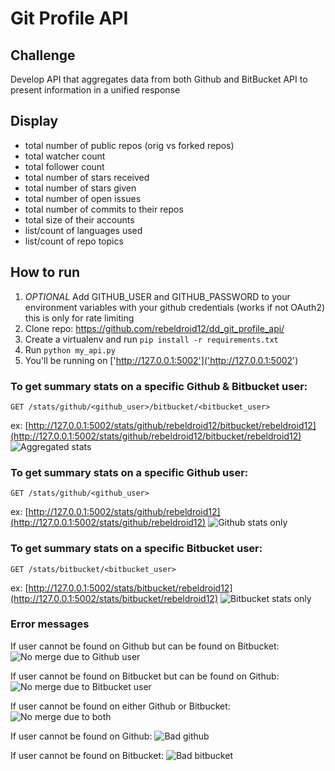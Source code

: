 # Git Profile API

## Challenge

Develop API that aggregates data from both Github and BitBucket API to present information in a unified response

## Display

- total number of public repos (orig vs forked repos)
- total watcher count
- total follower count
- total number of stars received
- total number of stars given
- total number of open issues
- total number of commits to their repos
- total size of their accounts
- list/count of languages used
- list/count of repo topics

## How to run
1. *OPTIONAL* Add GITHUB_USER and GITHUB_PASSWORD to your environment variables with your github credentials (works if not OAuth2) this is only for rate limiting
2. Clone repo: https://github.com/rebeldroid12/dd_git_profile_api/
3. Create a virtualenv and run `pip install -r requirements.txt`
4. Run `python my_api.py`
5. You'll be running on ['http://127.0.0.1:5002']('http://127.0.0.1:5002')


### To get summary stats on a specific Github & Bitbucket user:
`GET /stats/github/<github_user>/bitbucket/<bitbucket_user>`

ex: [http://127.0.0.1:5002/stats/github/rebeldroid12/bitbucket/rebeldroid12](http://127.0.0.1:5002/stats/github/rebeldroid12/bitbucket/rebeldroid12)
![Aggregated stats](https://github.com/rebeldroid12/dd_git_profile_api/blob/master/misc/merged.png)


### To get summary stats on a specific Github user:
`GET /stats/github/<github_user>`

ex: [http://127.0.0.1:5002/stats/github/rebeldroid12](http://127.0.0.1:5002/stats/github/rebeldroid12)
![Github stats only](https://github.com/rebeldroid12/dd_git_profile_api/blob/master/misc/github.png)


### To get summary stats on a specific Bitbucket user:
`GET /stats/bitbucket/<bitbucket_user>`

ex: [http://127.0.0.1:5002/stats/bitbucket/rebeldroid12](http://127.0.0.1:5002/stats/bitbucket/rebeldroid12)
![Bitbucket stats only](https://github.com/rebeldroid12/dd_git_profile_api/blob/master/misc/bitbucket.png)

### Error messages
If user cannot be found on Github but can be found on Bitbucket:
![No merge due to Github user](https://github.com/rebeldroid12/dd_git_profile_api/blob/master/misc/no_merge_on_github.png)

If user cannot be found on Bitbucket but can be found on Github:
![No merge due to Bitbucket user](https://github.com/rebeldroid12/dd_git_profile_api/blob/master/misc/no_merge_on_bitbucket.png)

If user cannot be found on either Github or Bitbucket:
![No merge due to both](https://github.com/rebeldroid12/dd_git_profile_api/blob/master/misc/no_merge_both.png)

If user cannot be found on Github:
![Bad github](https://github.com/rebeldroid12/dd_git_profile_api/blob/master/misc/bad_github.png)

If user cannot be found on Bitbucket:
![Bad bitbucket](https://github.com/rebeldroid12/dd_git_profile_api/blob/master/misc/bad_bitbucket.png)
